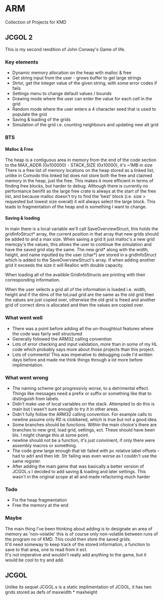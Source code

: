 # ARM

Collection of Projects for KMD

## JCGOL 2
This is my second rendition of John Conway's Game of life.

### Key elements
  - Dynamic memory allocation on the heap with malloc & free
  - Get string input from the user - grows buffer to get large strings
  - Strtoi, get the integer value of the given string, with some error codes if fails
  - Settings menu to change default values / bounds
  - Drawing mode where the user can enter the value for each cell in the grid
  - Random mode where the user enters a 4 character seed that is used to populate the grid
  - Saving & loading of the grids
  - Simulation of the grid i.e. counting neighbours and updating new alt grid

### BTS
#### Malloc & Free
The heap is a contiguous area in memory from the end of the code section to the MAX_ADDR (0x100000) - STACK_SIZE (0x10000), it's ~1MB in size  
There is a free list of memory locations on the heap stored as a linked list, unlike in Comodo this linked list does not store both the free and claimed memory in the heap, just the free. This makes it more efficient in terms of finding free blocks, but harder to debug.
Although there is currently no performance benifit as the large free crate is always at the start of the free list, and because malloc doesn't try to find the 'best' block (i.e. size > requested but lowest size overall) it will always select the large block. This leads
to fragmentation of the heap and is something I want to change.

#### Saving & loading
In main there is a local variable we'll call SaveOverviewStruct, this holds the gridInfoStruct* array, the current position in that array that new grids should be added to and a max size.
When saving a grid it just malloc's a new grid memcpy's the values, this allows the user to continue the simulation and have the saved grid stay the same. The new grid* along with the width, height, and name inputted by the user (char*) are stored in a gridInfoStruct
which is added to the SaveOverviewStruct's array. If when adding another grid it exceeds the size it will Realloc with double capacity.

When loading all of the availible GridInfoStructs are printing with their corresponding information.

When the user selects a grid all of the information is loaded i.e. width, height and if the dims of the toLoad grid are the same as the old grid then the values are just copied over, otherwise the old grid is freed and another grid of correct dims is allocated and 
then the values are copied over.

### What went well
  - There was a point before adding all the un-thoughtout features where the code was fairly well structured
  - Generally followed the ARM32 calling convention
  - Lots of error checking and input validation, more than in some of my HL code which probably says more about those projects than this project.
  - Lots of comments! This was imperative to debugging code I'd written days before and made me think things through a lot more before implimentation.

### What went wrong
  - The naming scheme got progressivly worse, to a detrimental effect. Things like messages need a prefix or suffix or something like that to distinguish from labels.
  - Didn't make use of local variables on the stack. Attempted to do this is main but I wasn't sure enough to try it in other areas.
  - Didn't fully follow the ARM32 calling convention. For example calls to newline assume only R0 is clobbered, which is true but not a good idea.
  - Some branches should be functions. Within the main choice's there are branches to new grid, load grid, settings, ect. These should have been bls. I might change this at some point.
  - newline should not be a function, it's just convinient, if only there were assembly macros or something.
  - The code grew large enough that ldr failed with pc relative label offsets - had to adrl and then ldr. Str failing was even worse as I couldn't use the same register.
  - After adding the main game that was basically a better version of JCGOL.s I decided to add saving & loading and later settings. This wasn't in the original scope at all and made refactoring much harder

### Todo
  - Fix the heap fragmentation
  - Free the memory at the end

### Maybe
The main thing I've been thinking about adding is to designate an area of memory as 'non-volatile' this is of course only non-volatile between runs of the program no of KMD. This could then store the saved grids.  
It'd need someway to keep track of the stored information, a function to save to that area, one to read from it ect.  
It's not imperative and wouldn't really add anything to the game, but it would be cool to try and add.

## JCGOL
Unlike its sequel JCGOL.s is a static implimentation of JCGOL, it has two grids stored as defs of maxwidth * maxheight
